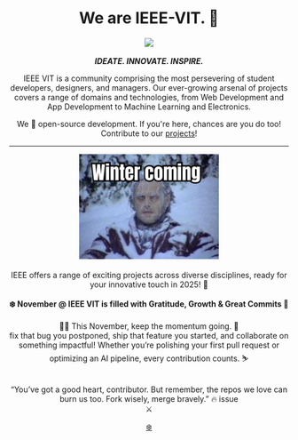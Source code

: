 <h1 align = "center">We are IEEE-VIT. 🚀</h1>
<p align="center">
  <img src="https://github.com/IEEE-VIT/.github/blob/main/profile/IEEE%20Space.png">
</p>

<p align="center">
  <b><i>IDEATE. INNOVATE. INSPIRE.</i></b>  
</p>

<p align="center">
  IEEE VIT is a community comprising the most persevering of student developers, designers, and managers. Our ever-growing arsenal of projects covers a range of domains and technologies, from Web Development and App Development to Machine Learning and Electronics. 
</p>

<p align="center">
  We 💙 open-source development. If you're here, chances are you do too! Contribute to our <a href="https://github.com/orgs/IEEE-VIT/repositories">projects</a>!  
</p>

---

<div align="center">
  <img src="https://github.com/Karan1114Anand/.github-IEEE/blob/november/profile/Winter-is-Coming-Memes-3.jpeg?raw=true" alt="IEEE Hacktober Meme" style="width: 50%; height: auto;">
  <br><br>IEEE offers a range of exciting projects across diverse disciplines, ready for your innovative touch in 2025! 🥳
</div>

<div align="center">
<br>
<b>❄️ November @ IEEE VIT is filled with Gratitude, Growth & Great Commits 🎿</b>
</div>

<div align="center">
  <br>
  🏂🏼 This November, keep the momentum going. 🎿<br>
  fix that bug you postponed, ship that feature you started, and collaborate on something impactful!  
  Whether you’re polishing your first pull request or optimizing an AI pipeline, every contribution counts. ⛷️
</div>

<div align="center">
  <br>
  <br>“You’ve got a good heart, contributor. But remember, the repos we love can burn us too. Fork wisely, merge bravely.” 🔥 issue</code> 
</div>
<div align="center">
  <a>⚔️</a>
</div>

<div align="center">

  <a href="https://youtu.be/2-F7K6UZEVg?si=RbQNxFmYLdsbHyMf" target="_blank">❄️</a>
</div>
